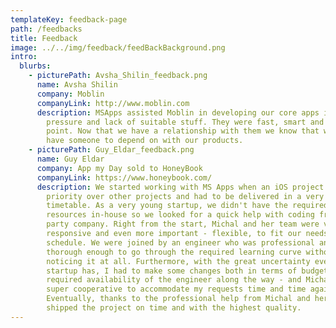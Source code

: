 ```yaml
---
templateKey: feedback-page
path: /feedbacks
title: Feedback
image: ../../img/feedback/feedBackBackground.png
intro:
  blurbs:
    - picturePath: Avsha_Shilin_feedback.png
      name: Avsha Shilin
      company: Moblin
      companyLink: http://www.moblin.com
      description: MSApps assisted Moblin in developing our core apps in times of
        pressure and lack of suitable stuff. They were fast, smart and to the
        point. Now that we have a relationship with them we know that we always
        have someone to depend on with our products.
    - picturePath: Guy_Eldar_feedback.png
      name: Guy Eldar
      company: App my Day sold to HoneyBook
      companyLink: https://www.honeybook.com/
      description: We started working with MS Apps when an iOS project we had took
        priority over other projects and had to be delivered in a very short
        timetable. As a very young startup, we didn't have the required
        resources in-house so we looked for a quick help with coding from a 3rd
        party company. Right from the start, Michal and her team were very
        responsive and even more important - flexible, to fit our needs and
        schedule. We were joined by an engineer who was professional and
        thorough enough to go through the required learning curve without us
        noticing it at all. Furthermore, with the great uncertainty every
        startup has, I had to make some changes both in terms of budget and the
        required availability of the engineer along the way - and Michal was
        super cooperative to accommodate my requests time and time again.
        Eventually, thanks to the professional help from Michal and her team, we
        shipped the project on time and with the highest quality.
---
```

